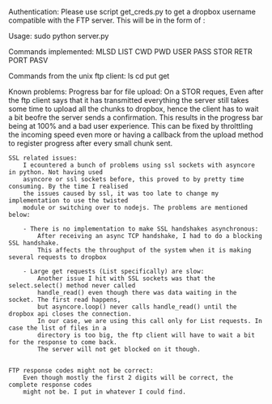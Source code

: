Authentication: 
    Please use script get_creds.py to get a dropbox username compatible
    with the FTP server. This will be in the form of <accesstoken>:<accesskey>

Usage: 
    sudo python server.py

Commands implemented: 
    MLSD
    LIST
    CWD
    PWD
    USER
    PASS
    STOR
    RETR
    PORT
    PASV

Commands from the unix ftp client: 
    ls
    cd
    put
    get

Known problems: 
    Progress bar for file upload:
        On a STOR reques, Even after the ftp client says that it has transmitted everything
        the server still takes some time to upload all the chunks to dropbox, hence the client has to 
        wait a bit beofre the server sends a confirmation. This results in the progress bar 
        being at 100% and a bad user experience.
        This can be fixed by throlttling the incoming speed even more or having a callback from 
        the upload method to register progress after every small chunk sent. 

    SSL related issues: 
        I ecountered a bunch of problems using ssl sockets with asyncore in python. Not having used 
        asyncore or ssl sockets before, this proved to by pretty time consuming. By the time I realised
        the issues caused by ssl, it was too late to change my implementation to use the twisted
        module or switching over to nodejs. The problems are mentioned below: 
        
        - There is no implementation to make SSL handshakes asynchronous:
            After receiving an async TCP handshake, I had to do a blocking SSL handshake. 
            This affects the throughput of the system when it is making several requests to dropbox

        - Large get requests (List specifically) are slow:
            Another issue I hit with SSL sockets was that the select.select() method never called
            handle_read() even though there was data waiting in the socket. The first read happens, 
            but asyncore.loop() never calls handle_read() until the dropbox api closes the connection.
            In our case, we are using this call only for List requests. In case the list of files in a 
            directory is too big, the ftp client will have to wait a bit for the response to come back. 
            The server will not get blocked on it though.


    FTP response codes might not be correct:
        Even though mostly the first 2 digits will be correct, the complete response codes
        might not be. I put in whatever I could find.  
